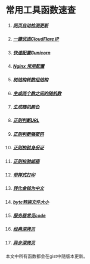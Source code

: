 # 常用工具函数速查

1. ##### [网页自动检测更新](https://gist.github.com/AliMales/da66b694978b75969c28accf0d22d352)

2. ##### [一键优选CloudFlare IP](https://gist.github.com/AliMales/d28f13dcda6b6de953973d95525c6d23)

3. ##### [快速配置Gunicorn](https://gist.github.com/AliMales/d2208b0f908b9962d1eb059e6ee9a8bb)

4. ##### [Nginx 常用配置](https://gist.github.com/AliMales/a6ed7a8c0660c9a4b4167ed42a5b1151)

5. ##### [树结构转数组结构](https://gist.github.com/AliMales/943b5b89e1e6fef3277aa45acc91d57f)

6. ##### [生成两个数之间的随机数](https://gist.github.com/AliMales/18f28acc824343ad6a99214f88b089b3)

7. ##### [生成随机颜色](https://gist.github.com/AliMales/9be6ac0a087eeb1c79179d400b6c7ac7)

8. ##### [正则判断URL](https://gist.github.com/AliMales/9e8eff9981dd9407e2d948b34e6b426a)

9. ##### [正则判断强密码](https://gist.github.com/AliMales/9b2d3038c4ceafdb32672d7dc9375a8a)

10. ##### [正则校验身份证](https://gist.github.com/AliMales/da9005ed583f5d12697967de676f5dda)

11. ##### [正则校验邮箱](https://gist.github.com/AliMales/7d503e408085504c9f91f5eb13cdc1e5)

12. ##### [带样式打印](https://gist.github.com/AliMales/2ef4b6cf00ff2ca586b56dd2f642bf65)

13. ##### [转化金钱为中文](https://gist.github.com/AliMales/9bfb8c12b0c8fbb7dbc88530ea9bcb65)

14. ##### [byte转换文件大小](https://gist.github.com/AliMales/208895f28b12e506cf23dd9f2e2966c4)

15. ##### [服务器常见code](https://gist.github.com/AliMales/b2f81a5ebd957ded4d93be252280acc2)

16. ##### [经典深拷贝](https://gist.github.com/AliMales/378ba52e2c01d56535ff609d97fa7a6e)

17. ##### [异步深拷贝](https://gist.github.com/AliMales/3c4bc34802a4091b84c0cb155b8de6c0)



本文中所有函数都会在gist中随版本更新。
